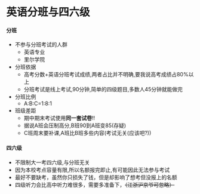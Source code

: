 # 英语分班与四六级

#### 分班
  - 不参与分班考试的人群
    - 英语专业
    - 里尔学院
  - 分班依据
    - 高考分数+英语分班考试成绩,两者占比并不明确,要我说高考成绩占80%以上
    - 分班考试是线上考试,90分钟,简单的四级题目,多数人45分钟就能做完
  - 分班比例
    - A:B:C=1:8:1
  - 班级差距
    - 期中期末考试使用**同一套试卷**!!
    - 据说A班会压制高分,B班90到A班变85(存疑)
    - C班周末要补课,A班比B班多些内容(考试无关(应该吧?))
#### 四六级
  - 不限制大一考四六级,与分班无关
  - 因为本校考点容量有限,所以名额报完即止,有可能因此无法参与考试
  - 最好不要缺考，虽然你只损失了钱，但是却影响了想考但没报上的名额
  - 四级听力会比高中听力难很多，需要多准备下，~~（江浙沪京爷可忽略）~~